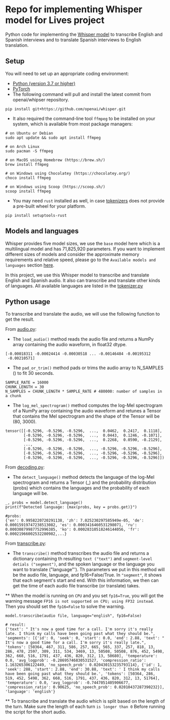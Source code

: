 # Repo for implementing Whisper model for Lives project 

Python code for implementing the [Whisper model](https://github.com/openai/whisper) to transcribe English and Spanish interviews and to translate Spanish interviews to English translation. 

## Setup 
You will need to set up an appropriate coding environment:

* [Python (version 3.7 or higher)](https://www.python.org/downloads/)
* [PyTorch](https://pytorch.org)
* The following command will pull and install the latest commit from openai/whipser repository.
```
pip install git+https://github.com/openai/whisper.git
```
* It also required the command-line tool ```ffmpeg``` to be installed on your system, which is available from most package managers:
```
# on Ubuntu or Debian
sudo apt update && sudo apt install ffmpeg

# on Arch Linux
sudo pacman -S ffmpeg

# on MacOS using Homebrew (https://brew.sh/)
brew install ffmpeg

# on Windows using Chocolatey (https://chocolatey.org/)
choco install ffmpeg

# on Windows using Scoop (https://scoop.sh/)
scoop install ffmpeg
```
* You may need ```rust``` installed as well, in case [tokenizers](https://pypi.org/project/tokenizers/) does not provide a pre-built wheel for your platform. 
```
pip install setuptools-rust
```
## Models and languages
Whisper provides five model sizes, we use the ```base``` model here which is a multilingual model and has 71,825,920 parameters. If you want to implement different sizes of models and consider the approximate memory requirements and relative speed, please go to the ```Available models and languages``` section [here](https://github.com/openai/whisper#readme).

In this project, we use this Whisper model to transcribe and translate English and Spanish audio. It also can transcribe and translate other kinds of languages. All available languages are listed in the [tokenizer.py](https://github.com/openai/whisper/blob/main/whisper/tokenizer.py)

## Python usage
To transcribe and translate the audio, we will use the following function to get the result. 

From [audio.py](https://github.com/openai/whisper/blob/main/whisper/audio.py):

* The ```load_audio()``` method reads the audio file and returns a NumPy array containing the audio waveform, in float32 dtype. 
```
[-0.00018311 -0.00024414 -0.00030518 ... -0.00146484 -0.00195312
 -0.00210571]
```

* The ```pad_or_trim()``` method pads or trims the audio array to N_SAMPLES () to fit 30 seconds.
```
SAMPLE_RATE = 16000
CHUNK_LENGTH = 30 
N_SAMPLES = CHUNK_LENGTH * SAMPLE_RATE # 480000: number of samples in a chunk
```

* The ```log_mel_spectrogram()``` method computes the log-Mel spectrogram of a NumPy array containing the audio waveform and retunes a Tensor that contains the Mel spectrogram and the shape of the Tensor will be (80, 3000). 
```
tensor([[-0.5296, -0.5296, -0.5296,  ...,  0.0462,  0.2417,  0.1118],
        [-0.5296, -0.5296, -0.5296,  ...,  0.0443,  0.1246, -0.1071],
        [-0.5296, -0.5296, -0.5296,  ...,  0.2268,  0.0590, -0.2129],
        ...,
        [-0.5296, -0.5296, -0.5296,  ..., -0.5296, -0.5296, -0.5296],
        [-0.5296, -0.5296, -0.5296,  ..., -0.5296, -0.5296, -0.5296],
        [-0.5296, -0.5296, -0.5296,  ..., -0.5296, -0.5296, -0.5296]])

```

From [decoding.py](https://github.com/openai/whisper/blob/main/whisper/decoding.py):

* The ```detect_language()``` method detects the language of the log-Mel spectrogram and returns a Tensor (_) and the probability distribution (probs) which contains the languages and the probability of each language will be. 

```
_, probs = model.detect_language()
print(f"Detected language: {max(probs, key = probs.get)}")

#probs:
{'en': 0.9958220720291138, 'zh': 7.025230297585949e-05, 'de': 0.00015919747238513082, 'es': 0.0003416460531298071, 'ru': 0.00030879987752996385, 'ko': 0.00028310518246144056, 'fr': 0.00021966002532280982,...}

```

From [transcribe.py](https://github.com/openai/whisper/blob/main/whisper/transcribe.py):

* The ```transcribe()``` method transcribes the audio file and returns a dictionary containing th resulting ```text ("text")``` and ```segment-level detials ("segment")```, and the spoken language or the language you want to translate ("language"'). Th parameters we put in this method will be the audio file, language, and fp16=False/True. In ```"segment"```, it shows that each segment's start and end. With this information, we then can get the time of each audio file transcribe (or translate) takes. 

** When the model is running on ```CPU``` and you set ```fp16=True```, you will got the warning message ```FP16 is not supported on CPU; using FP32 instead```. Then you should set the ```fp16=False``` to solve the warning. 

```
model.transcribe(audio file, language="english", fp16=False)

# result:
{'text': " It's now a good time for a call. I'm sorry it's really late. I think my calls have been going past what they should be.", 'segments': [{'id': 0, 'seek': 0, 'start': 0.0, 'end': 2.88, 'text': " It's now a good time for a call. I'm sorry it's really late.", 'tokens': [50364, 467, 311, 586, 257, 665, 565, 337, 257, 818, 13, 286, 478, 2597, 309, 311, 534, 3469, 13, 50508, 50508, 876, 452, 5498, 362, 668, 516, 1791, 437, 436, 820, 312, 13, 50680], 'temperature': 0.0, 'avg_logprob': -0.28695746830531527, 'compression_ratio': 1.163265306122449, 'no_speech_prob': 0.020430153235793114}, {'id': 1, 'seek': 288, 'start': 2.88, 'end': 30.88, 'text': ' I think my calls have been going past what they should be.', 'tokens': [50364, 286, 519, 452, 5498, 362, 668, 516, 1791, 437, 436, 820, 312, 13, 51764], 'temperature': 0.0, 'avg_logprob': -0.7447051405906677, 'compression_ratio': 0.90625, 'no_speech_prob': 0.02010437287390232}], 'language': 'english'}

```

** To transcribe and translate the audio which is split based on the length of the turn. Make sure the length of each turn ```is longer than 0``` Before running the script for the short audio.


